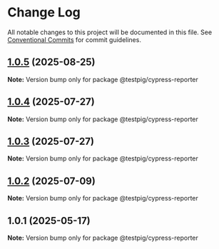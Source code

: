 # Change Log

All notable changes to this project will be documented in this file.
See [Conventional Commits](https://conventionalcommits.org) for commit guidelines.

## [1.0.5](https://github.com/testpig-io/node-reporters/compare/@testpig/cypress-reporter@1.0.4...@testpig/cypress-reporter@1.0.5) (2025-08-25)

**Note:** Version bump only for package @testpig/cypress-reporter





## [1.0.4](https://github.com/testpig-io/node-reporters/compare/@testpig/cypress-reporter@1.0.2...@testpig/cypress-reporter@1.0.4) (2025-07-27)

**Note:** Version bump only for package @testpig/cypress-reporter





## [1.0.3](https://github.com/testpig-io/node-reporters/compare/@testpig/cypress-reporter@1.0.2...@testpig/cypress-reporter@1.0.3) (2025-07-27)

**Note:** Version bump only for package @testpig/cypress-reporter





## [1.0.2](https://github.com/testpig-io/node-reporters/compare/@testpig/cypress-reporter@1.0.1...@testpig/cypress-reporter@1.0.2) (2025-07-09)

**Note:** Version bump only for package @testpig/cypress-reporter





## 1.0.1 (2025-05-17)

**Note:** Version bump only for package @testpig/cypress-reporter
